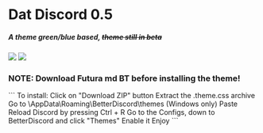 <h1>Dat Discord 0.5</h1>
<h5>A theme green/blue based, <strike>theme still in beta</strike></h5>
<img src="http://i.imgur.com/LFnZKQs.png"/>
<img src="http://i.imgur.com/34o2j6R.png"/>
<h3><b>NOTE: Download Futura md BT before installing the theme!</b></h3>
```
To install: Click on "Download ZIP" button
Extract the .theme.css archive
Go to \AppData\Roaming\BetterDiscord\themes (Windows only)
Paste
Reload Discord by pressing Ctrl + R
Go to the Configs, down to BetterDiscord and click "Themes"
Enable it
Enjoy
```
